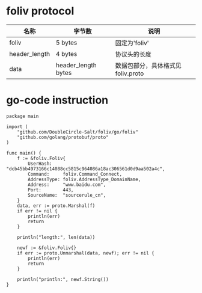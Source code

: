 # foliv protocol

| 名称   | 字节数  | 说明  |
|  ----  | ----  | ----  |
| foliv  | 5 bytes | 固定为'foliv' |
| header_length  | 4 bytes | 协议头的长度 |
| data | header_length bytes | 数据包部分，具体格式见foliv.proto |

# go-code instruction

```
package main

import (
	"github.com/DoubleCircle-Salt/foliv/go/foliv"
	"github.com/golang/protobuf/proto"
)

func main() {
	f := &foliv.Foliv{
		UserHash:    "dcb45bb4973166c14088cc5815c964086a18ac306561d0d9aa502a4c",
		Command:     foliv.Command_Connect,
		AddressType: foliv.AddressType_DomainName,
		Address:     "www.baidu.com",
		Port:        443,
		SourceName:  "sourcerule_cn",
	}
	data, err := proto.Marshal(f)
	if err != nil {
		println(err)
		return
	}

	println("length:", len(data))

	newf := &foliv.Foliv{}
	if err := proto.Unmarshal(data, newf); err != nil {
		println(err)
		return
	}

	println("println:", newf.String())
}
```
